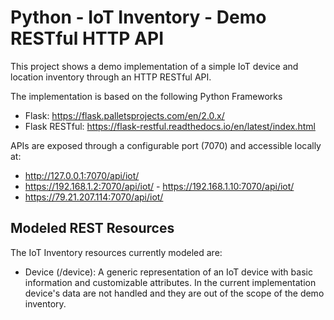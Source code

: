 # Python - IoT Inventory - Demo RESTful HTTP API

This project shows a demo implementation of a simple IoT device and location inventory through 
an HTTP RESTful API.

The implementation is based on the following Python Frameworks 

- Flask: https://flask.palletsprojects.com/en/2.0.x/
- Flask RESTful: https://flask-restful.readthedocs.io/en/latest/index.html

APIs are exposed through a configurable port (7070) and accessible locally at: 
- http://127.0.0.1:7070/api/iot/
- https://192.168.1.2:7070/api/iot/ - https://192.168.1.10:7070/api/iot/
- https://79.21.207.114:7070/api/iot/

## Modeled REST Resources

The IoT Inventory resources currently modeled are:

- Device (/device): A generic representation of an IoT device with basic information and customizable attributes. 
In the current implementation device's data are not handled and they are out of the scope of the demo inventory.
